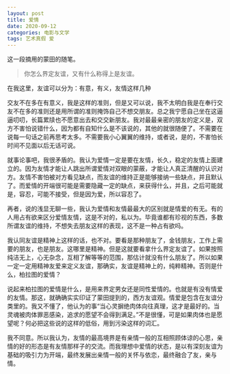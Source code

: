```yaml
---
layout: post
title: 爱情 
date: 2020-09-12
categories: 电影与文学
tags: 艺术真假 爱
---
```


这一段摘用的蒙田的随笔。

> 你怎么界定友谊，又有什么称得上是友谊。

在我这里，友谊可以分为：有意，有义，友情这样几种

交友不在多在有意义，我是这样的准则，但是又可以说，我不太明白我是在奉行交友不在多的准则还是用所谓的准则掩饰自己不想交朋友。总之我宁愿自己坐在这逼逼叨叨，长篇累牍也不愿意出去和交交新朋友。我对最最亲密的朋友的定义是，双方不害怕说错什么，因为都有自知什么是不该说的，其他的就很随便了。不需要在说每一句话之前再思考太多。不需要我小心翼翼的维持，或者说，是的，不害怕长时间不见面以后无话可说。

就事论事吧，我很矛盾的。我认为爱情一定是要在友情，长久，稳定的友情上面建立的。因为友情才能让人跳出所谓爱情对双眼的蒙蔽，才能让人真正清醒的认识对方。友情不害怕被对方看见缺点，而友谊的维持正是能够接纳一些缺点，并且默认了。而爱情的开端很可能是需要隐藏一定的缺点，来获得什么，并且，之后可能就是，容忍，可能不接受，但是因为爱，所以容忍了。

再者，说的浅显无聊一些，我认为爱情和友情最最大的区别就是情爱的有无。有的人用占有欲来区分爱情友情，这是不对的，私以为。毕竟谁都有珍视的东西，多数所谓友谊的维持，不想失去朋友这样的表现，这不是一种占有欲吗。

我认同友谊是精神上这样的话，也不对。要看是那种朋友了，金钱朋友，工作上需要的朋友，也是朋友。这哪里是精神。但是这就要看拿什么界定友谊了。如果按照纯洁无上，心无杂念，互相了解等等的范围，那估计就没有什么朋友了。所以如果一定一定用精神友爱来定义友谊，那确实，友谊是精神上的，纯粹精神。否则是什么，柏拉图的爱情？

说起来柏拉图的爱情是什么，是用来界定男女还是同性爱情的。也就是有没有情爱的友情。那这，就确确实实印证了蒙田提到的，西方友谊观。情爱是包含在友谊分类里的。我又不懂了，他认为的事“当心灵摒绝肉体向往真理，这才是最好的。当灵魂被肉体罪恶感染，追求的愿望不会得到满足。”不是很懂，可是如果肉体也是愿望呢？何必把这些说的这样的低俗，用到污染这样的词汇。

我不同意。所以我认为，友情的最高境界是有亲情一般的互相照顾体谅的心思，亲情的好的形态是有友情那样子的交流。而我理想中爱情的状态，是以有深刻友谊为基础的吸引力为开端，最终发展出亲情一般的关怀与依恋，最终融合了友，亲与情。